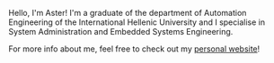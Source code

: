 Hello, I'm Aster! I'm a graduate of the department of Automation Engineering of the International Hellenic University and I specialise in System Administration and Embedded Systems Engineering.

For more info about me, feel free to check out my [personal website](https://bandisast.eu/)!

<!--
**bandisast/bandisast** is a ✨ _special_ ✨ repository because its `README.md` (this file) appears on your GitHub profile.

Here are some ideas to get you started:

- 🔭 I’m currently working on ...
- 🌱 I’m currently learning ...
- 👯 I’m looking to collaborate on ...
- 🤔 I’m looking for help with ...
- 💬 Ask me about ...
- 📫 How to reach me: ...
- 😄 Pronouns: ...
- ⚡ Fun fact: ...
-->
